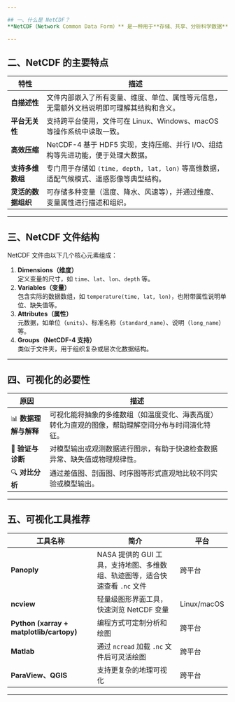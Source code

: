 ```yaml
---

## 一、什么是 NetCDF？
**NetCDF（Network Common Data Form）** 是一种用于**存储、共享、分析科学数据**的自描述、高效、跨平台的文件格式和数据访问库。它最初由 **美国大气研究中心 UCAR/Unidata** 开发，广泛用于**地球科学、气象、海洋、气候模拟、遥感、环境建模**等领域。

---
```


## 二、NetCDF 的主要特点
| 特性 | 描述 |
| --- | --- |
| **自描述性** | 文件内部嵌入了所有变量、维度、单位、属性等元信息，无需额外文档说明即可理解其结构和含义。 |
| **平台无关性** | 支持跨平台使用，文件可在 Linux、Windows、macOS 等操作系统中读取一致。 |
| **高效压缩** | NetCDF-4 基于 HDF5 实现，支持压缩、并行 I/O、组结构等先进功能，便于处理大数据。 |
| **支持多维数组** | 专门用于存储如 `(time, depth, lat, lon)` 等高维数据，适配气候模式、遥感影像等典型结构。 |
| **灵活的数据组织** | 可存储多种变量（温度、降水、风速等），并通过维度、变量属性进行描述和组织。 |


---

## 三、NetCDF 文件结构
NetCDF 文件由以下几个核心元素组成：

1. **Dimensions（维度）**  
定义变量的尺寸，如 `time`、`lat`、`lon`、`depth` 等。
2. **Variables（变量）**  
包含实际的数据数组，如 `temperature(time, lat, lon)`，也附带属性说明单位、缺失值等。
3. **Attributes（属性）**  
元数据，如单位（`units`）、标准名称（`standard_name`）、说明（`long_name`）等。
4. **Groups（NetCDF-4 支持）**  
类似于文件夹，用于组织复杂或层次化数据结构。

---

## 四、可视化的必要性
| 原因 | 描述 |
| --- | --- |
| 📊 **数据理解与解释** | 可视化能将抽象的多维数组（如温度变化、海表高度）转化为直观的图像，帮助理解空间分布与时间演化特征。 |
| 🧪 **验证与诊断** | 对模型输出或观测数据进行图示，有助于快速检查数据异常、缺失值或物理规律性。 |
| 🔍 **对比分析** | 通过差值图、剖面图、时序图等形式直观地比较不同实验或模型输出。 |


---

## 五、可视化工具推荐
| 工具名称 | 简介 | 平台 |
| --- | --- | --- |
| **Panoply** | NASA 提供的 GUI 工具，支持地图、多维数组、轨迹图等，适合快速查看 `.nc` 文件 | 跨平台 |
| **ncview** | 轻量级图形界面工具，快速浏览 NetCDF 变量 | Linux/macOS |
| **Python (xarray + matplotlib/cartopy)** | 编程方式可定制分析和绘图 | 跨平台 |
| **Matlab** | 通过 `ncread` 加载 `.nc` 文件后可灵活绘图 | 跨平台 |
| **ParaView、QGIS** | 支持更复杂的地理可视化 | 跨平台 |


---


